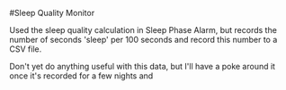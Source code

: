 #Sleep Quality Monitor

Used the sleep quality calculation in Sleep Phase Alarm, but records the number of seconds 'sleep' per 100 seconds and record this number to a CSV file. 

Don't yet do anything useful with this data, but I'll have a poke around it once it's recorded for a few nights and 